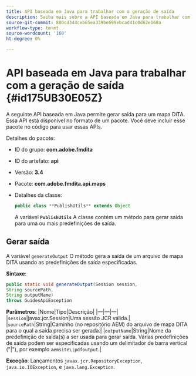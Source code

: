 ```yaml
---
title: API baseada em Java para trabalhar com a geração de saída
description: Saiba mais sobre a API baseada em Java para trabalhar com a geração de saída
source-git-commit: 880cd344ceb65ea339be699ebcad41c0d62e168a
workflow-type: tm+mt
source-wordcount: '160'
ht-degree: 0%

---
```


# API baseada em Java para trabalhar com a geração de saída {#id175UB30E05Z}

A seguinte API baseada em Java permite gerar saída para um mapa DITA. Essa API está disponível no formato de um pacote. Você deve incluir esse pacote no código para usar essas APIs.

Detalhes do pacote:

- ID do grupo: **com.adobe.fmdita**

- ID do artefato: **api**

- Versão: **3.4**

- Pacote: ****com.adobe.fmdita.api.maps****

- Detalhes da classe:

  ```JAVA
  public class **PublishUtils** extends Object
  ```

  A variável **`PublishUtils`** A classe contém um método para gerar saída para uma ou mais predefinições de saída.


## Gerar saída

A variável ``generateOutput`` O método gera a saída de um arquivo de mapa DITA usando as predefinições de saída especificadas.

**Sintaxe**:

```JAVA
public static void generateOutput(Session session,
String sourcePath,
String outputName)
throws GuidesApiException
```

**Parâmetros**: |Nome|Tipo|Descrição| |—|—|—| |`session`|javax.jcr.Session|Uma sessão JCR válida.| |``sourcePath``|String|Caminho \(no repositório AEM\) do arquivo de mapa DITA para o qual a saída precisa ser gerada.| |``outputName``|String|Nome da predefinição de saída\(s\) a ser usada para gerar saída. Várias predefinições de saída podem ser especificadas usando um delimitador de barra vertical \(&quot;\|&quot;\), por exemplo `aemsite\|pdfoutput`.|

**Exceção**: Lançamentos ``javax.jcr.RepositoryException``, `java.io.IOException`, e `java.lang.Exception`.
